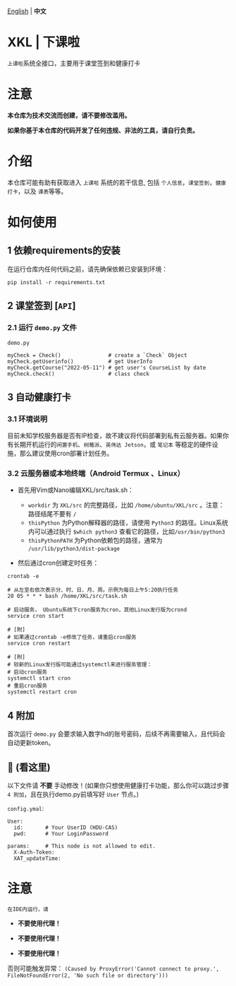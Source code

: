 [English](https://github.com/Albresky/XKL) | **中文**

# XKL | 下课啦
`上课啦`系统全接口，主要用于课堂签到和健康打卡

# 注意

**本仓库为技术交流而创建，请不要修改滥用。**

**如果你基于本仓库的代码开发了任何违规、非法的工具，请自行负责。**

# 介绍

本仓库可能有助有获取进入 `上课啦` 系统的若干信息, 包括 `个人信息`，`课堂签到`，`健康打卡`，以及 `课表`等等。

# 如何使用


## 1 依赖requirements的安装

在运行仓库内任何代码之前，请先确保依赖已安装到环境：

```
pip install -r requirements.txt
```

## 2 课堂签到 [`API`]

### 2.1 运行 `demo.py` 文件

`demo.py`
```
myCheck = Check()               # create a `Check` Object
myCheck.getUserinfo()           # get UserInfo
myCheck.getCourse("2022-05-11") # get user's CourseList by date
myCheck.check()                 # class check
```

## 3 自动健康打卡

### 3.1 环境说明

目前未知学校服务器是否有IP检查，故不建议将代码部署到私有云服务器。如果你有长期开机运行的`闲置手机`、`树莓派`、`英伟达 Jetson`，或 `笔记本` 等稳定的硬件设施，那么建议使用cron部署计划任务。

### 3.2 云服务器或本地终端（Android Termux 、Linux）

- 首先用Vim或Nano编辑XKL/src/task.sh：
  - `workdir` 为 `XKL/src` 的完整路径，比如 `/home/ubuntu/XKL/src` 。注意：路径结尾不要有 `/`
  - `thisPython` 为Python解释器的路径，请使用 `Python3` 的路径。Linux系统内可以通过执行 `$which python3` 查看它的路径，比如`/usr/bin/python3`
  - `thisPythonPATH` 为Python依赖包的路径，通常为 `/usr/lib/python3/dist-package`
  
- 然后通过cron创建定时任务：

```
crontab -e

# 从左至右依次表示分、时、日、月、周。示例为每日上午5:20执行任务
20 05 * * * bash /home/XKL/src/task.sh

# 启动服务， Ubuntu系统下cron服务为cron，其他Linux发行版为crond
service cron start

# [附]
# 如果通过crontab -e修改了任务，请重启cron服务
service cron restart

# [附]
# 较新的Linux发行版可能通过systemctl来进行服务管理：
# 启动cron服务
systemctl start cron
# 重启cron服务
systemctl restart cron
```

## 4 附加

首次运行 `demo.py` 会要求输入数字hd的账号密码，后续不再需要输入，且代码会自动更新token。

## 👋 (看这里)

以下文件请 **不要** 手动修改！(如果你只想使用健康打卡功能，那么你可以跳过步骤 `4 附加`，且在执行demo.py前填写好 `User` 节点。)

`config.ymal`:
```
User:
  id:       # Your UserID (HDU-CAS)
  pwd:      # Your LoginPassword

params:     # This node is not allowed to edit.
  X-Auth-Token: 
  XAT_updateTime:
```

# 注意

`在IDE内运行，请`
- **不要使用代理！**

- **不要使用代理！**

- **不要使用代理！**

否则可能触发异常： `(Caused by ProxyError('Cannot connect to proxy.', FileNotFoundError(2, 'No such file or directory')))`
